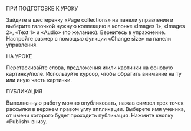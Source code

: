 ПРИ ПОДГОТОВКЕ К УРОКУ

Зайдите в шестеренку «Page collections» на панели управления и выберите галочкой нужную коллекцию в колонке «Images 1», «Images 2», «Text 1» и «Audio» (по желанию). Вернитесь в упражнение. Настройте размер с помощью функции «Change size» на панели управления.

НА УРОКЕ

Перетаскивайте слова, предложения и/или картинки на фоновую картинку/поле. Используйте курсор, чтобы обратить внимание на ту или иную часть картинки.

ПУБЛИКАЦИЯ

Выполненную работу можно опубликовать, нажав символ трех точек рассылки в верхнем правом углу аппликации. Выберете имя ученика, от имени которого будет проходить публикация. Нажмите кнопку «Publish» внизу.
